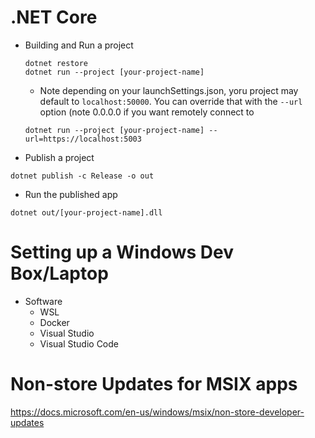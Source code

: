 # .NET Core
- Building and Run a project
  ```
  dotnet restore
  dotnet run --project [your-project-name] 
  ```
  - Note depending on your launchSettings.json, yoru project may default to ```localhost:50000```. You can override that with the ```--url``` option (note 0.0.0.0 if you want remotely connect to 
  ```
  dotnet run --project [your-project-name] --url=https://localhost:5003
  ```

- Publish a project
```
dotnet publish -c Release -o out
```

- Run the published app
```
dotnet out/[your-project-name].dll
```


# Setting up a Windows Dev Box/Laptop
- Software
  - WSL
  - Docker
  - Visual Studio
  - Visual Studio Code
  
  
  
# Non-store Updates for MSIX apps
https://docs.microsoft.com/en-us/windows/msix/non-store-developer-updates
